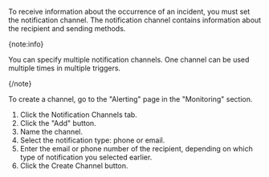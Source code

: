 To receive information about the occurrence of an incident, you must set the notification channel. The notification channel contains information about the recipient and sending methods.

{note:info}

You can specify multiple notification channels. One channel can be used multiple times in multiple triggers.

{/note}

To create a channel, go to the "Alerting" page in the "Monitoring" section.

1. Click the Notification Channels tab.
2. Click the "Add" button.
3. Name the channel.
4. Select the notification type: phone or email.
5. Enter the email or phone number of the recipient, depending on which type of notification you selected earlier.
6. Click the Create Channel button.
